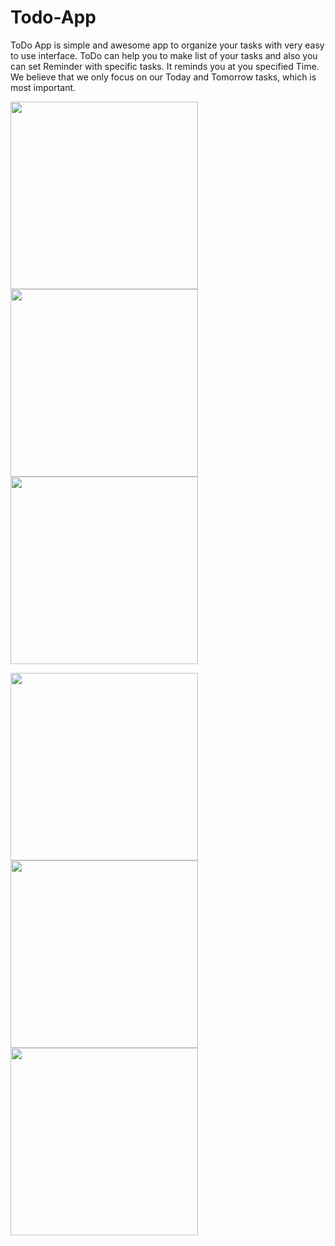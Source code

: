 # Todo-App
ToDo App is simple and awesome app to organize your tasks with very easy to use interface. ToDo can help you to make list of your tasks and also you can set Reminder with specific tasks. It reminds you at you specified Time. We believe that we only focus on our Today and Tomorrow tasks, which is most important.

<img src="https://user-images.githubusercontent.com/54056583/124242582-82901980-db3a-11eb-9431-e7fcd95c4fa6.png" width="300">  <img src="https://user-images.githubusercontent.com/54056583/124242598-86bc3700-db3a-11eb-9c40-501620a7588e.png" width="300"> <img src="https://user-images.githubusercontent.com/54056583/124242609-89b72780-db3a-11eb-83aa-657065fa62e8.png" width="300">

<img src="https://user-images.githubusercontent.com/54056583/124242618-8d4aae80-db3a-11eb-9c48-972f6fc50d7c.png" width="300"> <img src="https://user-images.githubusercontent.com/54056583/124242628-90459f00-db3a-11eb-84be-9b23cd98b3d2.png" width="300"> <img src="https://user-images.githubusercontent.com/54056583/124242649-989dda00-db3a-11eb-8c33-a5a21291446a.png" width="300">

